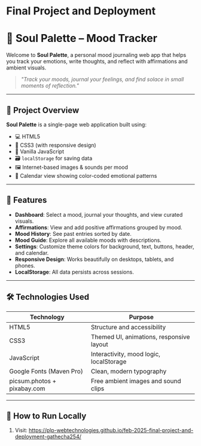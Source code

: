 # Final Project and Deployment

# 🎨 Soul Palette – Mood Tracker

Welcome to **Soul Palette**, a personal mood journaling web app that helps you track your emotions, write thoughts, and reflect with affirmations and ambient visuals.

> _"Track your moods, journal your feelings, and find solace in small moments of reflection."_

---

## 🧠 Project Overview

**Soul Palette** is a single-page web application built using:
- 💻 HTML5
- 🎨 CSS3 (with responsive design)
- 🧩 Vanilla JavaScript
- 🗃️ `localStorage` for saving data
- 🖼️ Internet-based images & sounds per mood
- 📅 Calendar view showing color-coded emotional patterns

---

## 🌟 Features

- **Dashboard**: Select a mood, journal your thoughts, and view curated visuals.
- **Affirmations**: View and add positive affirmations grouped by mood.
- **Mood History**: See past entries sorted by date.
- **Mood Guide**: Explore all available moods with descriptions.
- **Settings**: Customize theme colors for background, text, buttons, header, and calendar.
- **Responsive Design**: Works beautifully on desktops, tablets, and phones.
- **LocalStorage**: All data persists across sessions.

---

## 🛠️ Technologies Used

| Technology | Purpose |
|-----------|---------|
| HTML5     | Structure and accessibility |
| CSS3      | Themed UI, animations, responsive layout |
| JavaScript | Interactivity, mood logic, localStorage |
| Google Fonts (Maven Pro) | Clean, modern typography |
| picsum.photos + pixabay.com | Free ambient images and sound clips |

---

## 🚀 How to Run Locally

1. Visit: https://plp-webtechnologies.github.io/feb-2025-final-project-and-deployment-gathecha254/
